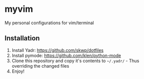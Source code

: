 # myvim
My personal configurations for vim/terminal

Installation
--------

1. Install Yadr: https://github.com/skwp/dotfiles
2. Install pymode: https://github.com/klen/python-mode
3. Clone this repository and copy it's contents to `~/.yadr/` - Thus overriding the changed files
4. Enjoy!
